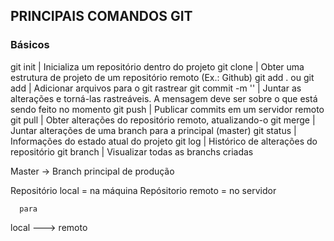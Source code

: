 ## PRINCIPAIS COMANDOS GIT

### Básicos

git init | Inicializa um repositório dentro do projeto
git clone | Obter uma estrutura de projeto de um repositório remoto (Ex.: Github)
git add . ou git add <nome do arquivo> | Adicionar arquivos para o git rastrear
git commit -m '<mensagem do commit>' | Juntar as alterações e torná-las rastreáveis. A mensagem deve ser sobre o que está sendo feito no momento
git push | Publicar commits em um servidor remoto
git pull | Obter alterações do repositório remoto, atualizando-o
git merge | Juntar alterações de uma branch para a principal (master)
git status | Informações do estado atual do projeto 
git log | Histórico de alterações do repositório 
git branch <nome da branch> | Visualizar todas as branchs criadas

Master -> Branch principal de produção

Repositório local = na máquina
Repósitorio remoto = no servidor 

      para
local ---> remoto